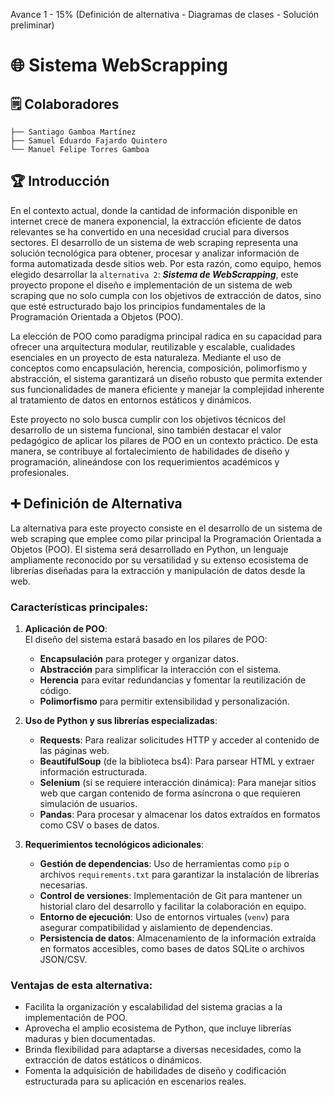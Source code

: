 Avance 1 - 15% (Definición de alternativa - Diagramas de clases - Solución preliminar)

# 🌐 Sistema WebScrapping

## 🗒️ Colaboradores

```
├── Santiago Gamboa Martínez
├── Samuel Eduardo Fajardo Quintero
└── Manuel Felipe Torres Gamboa
```

## 🏆 Introducción

En el contexto actual, donde la cantidad de información disponible en internet crece de manera exponencial, la extracción eficiente de datos relevantes se ha convertido en una necesidad crucial para diversos sectores. El desarrollo de un sistema de web scraping representa una solución tecnológica para obtener, procesar y analizar información de forma automatizada desde sitios web. Por esta razón, como equipo, hemos elegido desarrollar la `alternativa 2`: **_Sistema de WebScrapping_**, este proyecto propone el diseño e implementación de un sistema de web scraping que no solo cumpla con los objetivos de extracción de datos, sino que esté estructurado bajo los principios fundamentales de la Programación Orientada a Objetos (POO).

La elección de POO como paradigma principal radica en su capacidad para ofrecer una arquitectura modular, reutilizable y escalable, cualidades esenciales en un proyecto de esta naturaleza. Mediante el uso de conceptos como encapsulación, herencia, composición, polimorfismo y abstracción, el sistema garantizará un diseño robusto que permita extender sus funcionalidades de manera eficiente y manejar la complejidad inherente al tratamiento de datos en entornos estáticos y dinámicos.

Este proyecto no solo busca cumplir con los objetivos técnicos del desarrollo de un sistema funcional, sino también destacar el valor pedagógico de aplicar los pilares de POO en un contexto práctico. De esta manera, se contribuye al fortalecimiento de habilidades de diseño y programación, alineándose con los requerimientos académicos y profesionales.

## ➕ Definición de Alternativa

La alternativa para este proyecto consiste en el desarrollo de un sistema de web scraping que emplee como pilar principal la Programación Orientada a Objetos (POO). El sistema será desarrollado en Python, un lenguaje ampliamente reconocido por su versatilidad y su extenso ecosistema de librerías diseñadas para la extracción y manipulación de datos desde la web.

### Características principales:

1. **Aplicación de POO**:  
   El diseño del sistema estará basado en los pilares de POO:

   - **Encapsulación** para proteger y organizar datos.
   - **Abstracción** para simplificar la interacción con el sistema.
   - **Herencia** para evitar redundancias y fomentar la reutilización de código.
   - **Polimorfismo** para permitir extensibilidad y personalización.

2. **Uso de Python y sus librerías especializadas**:

   - **Requests**: Para realizar solicitudes HTTP y acceder al contenido de las páginas web.
   - **BeautifulSoup** (de la biblioteca bs4): Para parsear HTML y extraer información estructurada.
   - **Selenium** (si se requiere interacción dinámica): Para manejar sitios web que cargan contenido de forma asíncrona o que requieren simulación de usuarios.
   - **Pandas**: Para procesar y almacenar los datos extraídos en formatos como CSV o bases de datos.

3. **Requerimientos tecnológicos adicionales**:
   - **Gestión de dependencias**: Uso de herramientas como `pip` o archivos `requirements.txt` para garantizar la instalación de librerías necesarias.
   - **Control de versiones**: Implementación de Git para mantener un historial claro del desarrollo y facilitar la colaboración en equipo.
   - **Entorno de ejecución**: Uso de entornos virtuales (`venv`) para asegurar compatibilidad y aislamiento de dependencias.
   - **Persistencia de datos**: Almacenamiento de la información extraída en formatos accesibles, como bases de datos SQLite o archivos JSON/CSV.

### Ventajas de esta alternativa:

- Facilita la organización y escalabilidad del sistema gracias a la implementación de POO.
- Aprovecha el amplio ecosistema de Python, que incluye librerías maduras y bien documentadas.
- Brinda flexibilidad para adaptarse a diversas necesidades, como la extracción de datos estáticos o dinámicos.
- Fomenta la adquisición de habilidades de diseño y codificación estructurada para su aplicación en escenarios reales.